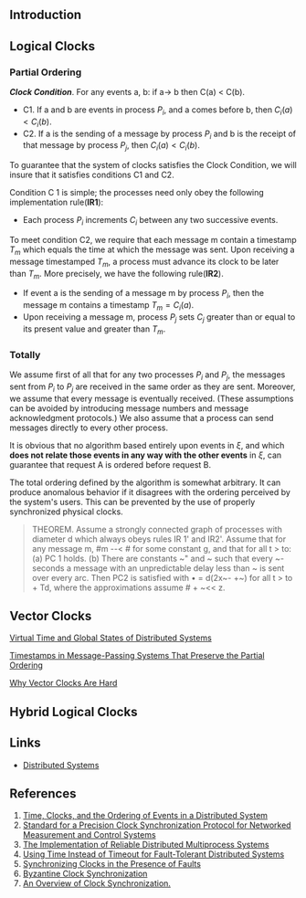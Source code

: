 ## Introduction



## Logical Clocks

### Partial Ordering

***Clock Condition***.
For any events a, b: if a-> b then C(a) < C(b).

- C1.
  If a and b are events in process $P_i$, and a comes before b, then $C_i(a) < C_i(b)$.
- C2.
  If a is the sending of a message by process $P_i$ and b is the receipt of that message by process $P_j$, then $C_i(a) < C_i(b)$.

To guarantee that the system of clocks satisfies the Clock Condition, we will insure that it satisfies conditions C1 and C2.

Condition C 1 is simple; the processes need only obey the following implementation rule(**IR1**):

- Each process $P_i$ increments $C_i$ between any two successive events.

To meet condition C2, we require that each message m contain a timestamp $T_m$ which equals the time at which the message was sent.
Upon receiving a message timestamped $T_m$, a process must advance its clock to be later than $T_m$.
More precisely, we have the following rule(**IR2**).

- If event a is the sending of a message m by process $P_i$, then the message m contains a timestamp $T_m= C_i(a)$.
- Upon receiving a message m, process $P_j$ sets $C_j$ greater than or equal to its present value and greater than $T_m$.

### Totally

We assume first of all that for any two processes $P_i$ and $P_j$, the messages sent from $P_i$ to $P_j$ are received in the same order as they are sent.
Moreover, we assume that every message is eventually received. (These assumptions can be avoided by introducing message numbers and message acknowledgment protocols.)
We also assume that a process can send messages directly to every other process.

It is obvious that no algorithm based entirely upon events in $\xi$, and which **does not relate those events in any way with the other events** in $\xi$, can guarantee that request A is ordered before request B.

The total ordering defined by the algorithm is somewhat arbitrary.
It can produce anomalous behavior if it disagrees with the ordering perceived by the system's users.
This can be prevented by the use of properly synchronized physical clocks.

> THEOREM.
> Assume a strongly connected graph of processes with diameter d which always obeys rules IR 1' and IR2'.
> Assume that for any message m, #m --< # for some constant g, and that for all t > to: (a) PC 1 holds.
> (b) There are constants ~" and ~ such that every ~- seconds a message with an unpredictable delay less than ~ is sent over every arc.
> Then PC2 is satisfied with • = d(2x~- +~) for all t > to + Td, where the approximations assume # + ~<< z.

## Vector Clocks

[Virtual Time and Global States of Distributed Systems](https://www.vs.inf.ethz.ch/publ/papers/VirtTimeGlobStates.pdf)

[Timestamps in Message-Passing Systems That Preserve the Partial Ordering](https://cs.nyu.edu/~apanda/classes/fa21/papers/fidge88timestamps.pdf)

[Why Vector Clocks Are Hard](https://riak.com/posts/technical/why-vector-clocks-are-hard/index.html)

## Hybrid Logical Clocks

## Links

- [Distributed Systems](/docs/CS/Distributed/Distributed_Systems.md)

## References

1. [Time, Clocks, and the Ordering of Events in a Distributed System](https://www.microsoft.com/en-us/research/uploads/prod/2016/12/Time-Clocks-and-the-Ordering-of-Events-in-a-Distributed-System.pdf)
2. [Standard for a Precision Clock Synchronization Protocol for Networked Measurement and Control Systems]()
3. [The Implementation of Reliable Distributed Multiprocess Systems](https://www.microsoft.com/en-us/research/uploads/prod/2016/12/The-Implementation-of-Reliable-Distributed-Multiprocess-Systems.pdf)
4. [Using Time Instead of Timeout for Fault-Tolerant Distributed Systems](https://www.microsoft.com/en-us/research/uploads/prod/2016/12/using-time-Copy.pdf)
5. [Synchronizing Clocks in the Presence of Faults](https://www.microsoft.com/en-us/research/wp-content/uploads/2016/12/Synchronizing-Clocks-in-the-Presence-of-Faults.pdf)
6. [Byzantine Clock Synchronization](https://www.microsoft.com/en-us/research/uploads/prod/2016/12/Byzantine-Clock-Synchronization.pdf)
7. [An Overview of Clock Synchronization.](https://www.researchgate.net/publication/221655803_An_Overview_of_Clock_Synchronization)